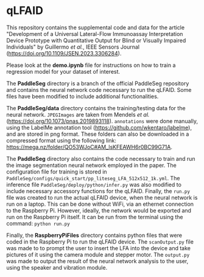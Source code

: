 # qLFAID

This repository contains the supplemental code and data for the article "Development of a Universal Lateral-Flow Immunoassay Interpretation Device Prototype with Quantitative Output for Blind or Visually Impaired Individuals" by Guillermo *et al.*, IEEE Sensors Journal (https://doi.org/10.1109/JSEN.2023.3306284).

Please look at the **demo.ipynb** file for instructions on how to train a regression model for your dataset of interest.

The **PaddleSeg** directory is a branch of the official PaddleSeg repository and contains the neural network code necessary to run the qLFAID. Some files have been modified to include additional functionalities.

The **PaddleSeg/data** directory contains the training/testing data for the neural network. `JPEGImages` are taken from Mendels *et al.* (https://doi.org/10.1073/pnas.2019893118). `annotations` were done manually, using the LabelMe annotation tool (https://github.com/wkentaro/labelme), and are stored in png format. These folders can also be downloaded in a compressed format using the following link: https://mega.nz/folder/QO53WJoC#AM_lsKFEAWH6r0BC99G71A.

The **PaddleSeg** directory also contains the code necessary to train and run the image segmentation neural network employed in the paper. The configuration file for training is stored in `PaddleSeg/configs/quick_start/pp_liteseg_LFA_512x512_1k.yml`. The inference file `PaddleSeg/deploy/python/infer.py` was also modified to include necessary accessory functions for the qLFAID. Finally, the `run.py` file was created to run the actual qLFAID device, when the neural network is run on a laptop. This can be done without WiFi, via an ethernet connection to the Raspberry Pi. However, ideally, the network would be exported and run on the Raspberry Pi itself. It can be run from the terminal using the command: `python run.py`

Finally, the **RaspberryPiFiles** directory contains python files that were coded in the Raspberry Pi to run the qLFAID device. The `scanOutput.py` file was made to to prompt the user to insert the LFA into the device and take pictures of it using the camera module and stepper motor. The `output.py` was made to output the result of the neural network analysis to the user, using the speaker and vibration module.